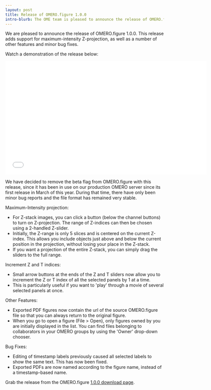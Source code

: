 ```yaml
---
layout: post
title: Release of OMERO.figure 1.0.0
intro-blurb: The OME team is pleased to announce the release of OMERO.figure 1.0.0.
---
```


We are pleased to announce the release of OMERO.figure 1.0.0.
This release adds support for maximum-intensity Z-projection, as well as
a number of other features and minor bug fixes.

Watch a demonstration of the release below:

<iframe width="640" height="360" src="//www.youtube.com/embed/P0MMKtIKdFY?rel=0" frameborder="0" allowfullscreen></iframe>

We have decided to remove the beta flag from OMERO.figure with this release,
since it has been in use on our production OMERO
server since its first release in March of this year.
During that time, there have only been minor bug reports and the file format has remained
very stable.

Maximum-Intensity projection:

  - For Z-stack images, you can click a button (below the channel buttons) to turn on Z-projection.
    The range of Z-indices can then be chosen using a 2-handled Z-slider.
  - Initially, the Z-range is only 5 slices and is centered on the current Z-index.
    This allows you include objects just above and below the current position in the projection,
    without losing your place in the Z-stack.
  - If you want a projection of the entire Z-stack, you can simply drag the sliders to
    the full range.

Increment Z and T indices:

  - Small arrow buttons at the ends of the Z and T sliders now allow you to increment the Z or T index of
    all the selected panels by 1 at a time.
  - This is particularly useful if you want to 'play' through a
    movie of several selected panels at once. 

Other Features:

  - Exported PDF figures now contain the url of the source OMERO.figure file so that you can always return
    to the original figure.
  - When you go to open a figure (File > Open), only figures owned by you are initially displayed in the list. You can
    find files belonging to collaborators in your OMERO groups by using the 'Owner' drop-down chooser.


Bug Fixes:

  - Editing of timestamp labels previously caused all selected labels to show the same text. This
    has now been fixed.
  - Exported PDFs are now named according to the figure name, instead of a timestamp-based name.


Grab the release from the OMERO.figure [1.0.0 download page](https://downloads.openmicroscopy.org/figure/1.0.0/).
